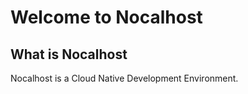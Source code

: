 # Welcome to Nocalhost

## What is Nocalhost

Nocalhost is a Cloud Native Development Environment.


